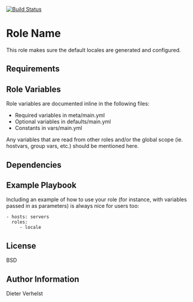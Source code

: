 [![Build Status](https://travis-ci.com/fiaasco/locale.svg?branch=master)](https://travis-ci.com/fiaasco/locale)

Role Name
=========

This role makes sure the default locales are generated and configured.

Requirements
------------


Role Variables
--------------

Role variables are documented inline in the following files:
- Required variables in meta/main.yml
- Optional variables in defaults/main.yml
- Constants in vars/main.yml

Any variables that are read from other roles and/or the global scope
(ie. hostvars, group vars, etc.) should be mentioned here.

Dependencies
------------

Example Playbook
----------------

Including an example of how to use your role (for instance, with variables
passed in as parameters) is always nice for users too:

    - hosts: servers
      roles:
         - locale

License
-------

BSD

Author Information
------------------

Dieter Verhelst
